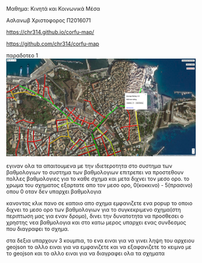 Μαθημα: Κινητά και Κοινωνικά Μέσα

Ασλανωβ Χριστοφορος
Π2016071

https://chr314.github.io/corfu-map/

https://github.com/chr314/corfu-map

παραδοτεο 1
![axne](corfu_map.png)

εγιναν ολα τα απαιτουμενα με την ιδιετεροτητα στο συστημα των βαθμολογιων
το συστημα των βαθμολογιων επιτρεπει να προστεθουν πολλες βαθμολογιες για το καθε σχημα και μετα διχνει τον μεσο ορο.
το χρωμα του σχηματος εξαρτατε απο τον μεσο ορο, 0(κοκκινο) - 5(πρασινο) οπου 0 οταν δεν υπαρχει βαθμολογια

κανοντας κλικ πανο σε καποιο απο σχημα εμφανιζετε ενα popup το οποιο διχνει το μεσο ορο των βαθμολογιων για το συγκεκριμενο σχημα(στη περιπτωση μας για εναν δρομο), δινει την δυνατοτητα να προσθεσει ο χρηστης νεα βαθμολογια και στο κατω μερος υπαρχει ενας συνδεσμος που διαγραφει το σχημα.

στα δεξια υπαρχουν 3 κουμπια, το ενα ειναι για να γινει ληψη του αρχειου geojson το αλλο ειναι για να εμφανιζετε και να εξαφανιζετε το κειμνο με το geojson και το αλλο ειναι για να διαγραφει ολα τα σχηματα 
